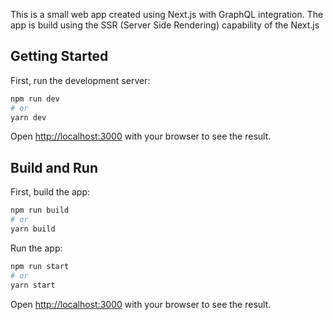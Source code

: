 This is a small web app created using Next.js with GraphQL integration. The app is build using the SSR (Server Side Rendering) capability of the Next.js

## Getting Started

First, run the development server:

```bash
npm run dev
# or
yarn dev
```

Open [http://localhost:3000](http://localhost:3000) with your browser to see the result.

## Build and Run

First, build the app:

```bash
npm run build
# or
yarn build
```

Run the app:

```bash
npm run start
# or
yarn start
```

Open [http://localhost:3000](http://localhost:3000) with your browser to see the result.


